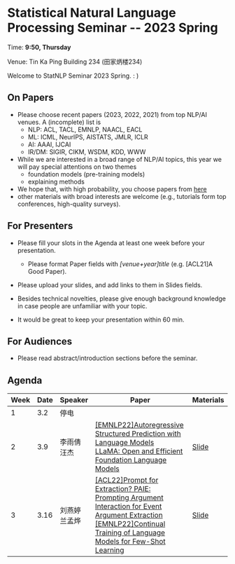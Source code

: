 # Statistical Natural Language Processing Seminar -- 2023 Spring

Time: **9:50, Thursday**

Venue: Tin Ka Ping Building 234 (田家炳楼234)

Welcome to StatNLP Seminar 2023 Spring. : )

## On Papers

- Please choose recent papers (2023, 2022, 2021) from top NLP/AI venues. A (incomplete) list is
  - NLP: ACL, TACL, EMNLP, NAACL, EACL
  - ML: ICML, NeurIPS, AISTATS, JMLR, ICLR
  - AI: AAAI, IJCAI
  - IR/DM: SIGIR, CIKM, WSDM, KDD, WWW
- While we are interested in a broad range of NLP/AI topics, this year we will pay special attentions on two themes
  - foundation models (pre-training models)
  - explaining methods
- We hope that, with high probability, you choose papers from [here](https://github.com/AntNLP/seminar/blob/master/2023Spring_StatNLP/2023-paper-list.md)
- other materials with broad interests are welcome (e.g., tutorials form top conferences, high-quality surveys).

## For Presenters

- Please fill your slots in the Agenda at least one week before your presentation.

  - Please format Paper fields with *[venue+year]title* (e.g. [ACL21]A Good Paper).
- Please upload your slides, and add links to them in Slides fields.
  
- Besides technical novelties, please give enough background knowledge in case people are unfamiliar with your topic.

- It would be great to keep your presentation within 60 min.

## For Audiences

- Please read abstract/introduction sections before the seminar.

## Agenda



| Week | Date | Speaker | Paper | Materials |
| ---- | ---- | ------- | ----- | --------- |
| 1    | 3.2  |    停电     |       |           |
| 2    | 3.9  |    李雨倩<br>汪杰     |   [\[EMNLP22\]Autoregressive Structured Prediction with Language Models](https://aclanthology.org/2022.findings-emnlp.70/) <br> [LLaMA: Open and Efficient Foundation Language Models](https://arxiv.org/abs/2302.13971)  |    [Slide](https://github.com/AntNLP/seminar/edit/master/2023Spring_StatNLP/week2/)       |
| 3    | 3.16  |    刘燕婷<br>兰孟烨   |   [\[ACL22\]Prompt for Extraction? PAIE: Prompting Argument Interaction for Event Argument Extraction](https://aclanthology.org/2022.acl-long.466/)<br>[\[EMNLP22\]Continual Training of Language Models for Few-Shot Learning](https://aclanthology.org/2022.emnlp-main.695/)    |    [Slide](https://github.com/AntNLP/seminar/edit/master/2023Spring_StatNLP/week3/)       |
